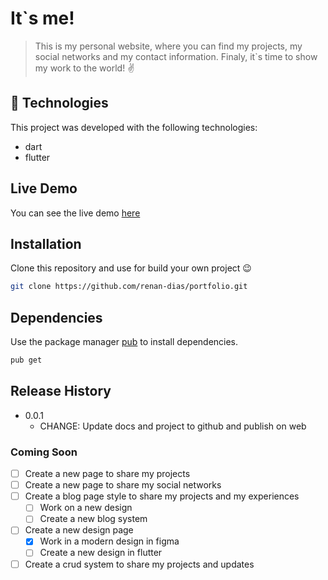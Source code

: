 # It`s me!
> This is my personal website, where you can find my projects, my social networks and my contact information. Finaly, it`s time to show my work to the world! :v:

## :rocket: Technologies
This project was developed with the following technologies:
- dart
- flutter

## Live Demo
You can see the live demo [here](https://portfolio-rdpb.web.app)

## Installation

Clone this repository and use for build your own project :wink:

```sh
git clone https://github.com/renan-dias/portfolio.git
```
## Dependencies

Use the package manager [pub](https://pub.dev/) to install dependencies.

```bash
pub get
```


## Release History

* 0.0.1
    * CHANGE: Update docs and project to github and publish on web

### Coming Soon
- [ ] Create a new page to share my projects
- [ ] Create a new page to share my social networks
- [ ] Create a blog page style to share my projects and my experiences
    - [ ] Work on a new design
    - [ ] Create a new blog system
- [ ] Create a new design page
    - [x] Work in a modern design in figma
    - [ ] Create a new design in flutter
- [ ] Create a crud system to share my projects and updates
